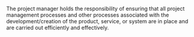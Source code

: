 The project manager holds the responsibility of ensuring that all project management processes and other processes associated with the development/creation of the product, service, or system are in place and are carried out efficiently and effectively.